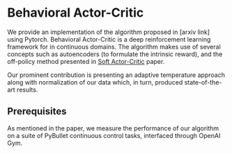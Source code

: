 # Behavioral Actor-Critic
We provide an implementation of the algorithm proposed in [arxiv link] using Pytorch. Behavioral Actor-Critic is a deep reinforcement learning framework for in continuous domains. The algorithm makes use of several concepts such as autoencoders (to formulate the intrinsic reward), and the off-policy method presented in [Soft Actor-Critic](https://arxiv.org/pdf/1801.01290.pdf) paper.

Our prominent contribution is presenting an adaptive temperature approach along with normalization of our data which, in turn, produced state-of-the-art results.
## Prerequisites
As mentioned in the paper, we measure the performance of our algorithm on a suite of PyBullet continuous control tasks, interfaced through OpenAI Gym.

